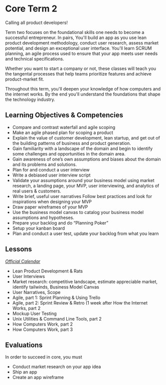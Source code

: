 # Core Term 2

Calling all product developers!

Term two focuses on the foundational skills one needs to become a successful entrepreneur. In pairs, You'll build an app as you use lean product development methodology, conduct user research, assess market potential, and design an exceptional user interface. You'll learn SCRUM planning, an agile process used to ensure that your app meets user needs and technical specifications.

Whether you want to start a company or not, these classes will teach you the tangental processes that help teams prioritize features and achieve product-market fit.

Throughout this term, you'll  deepen your knowledge of how computers and the internet works. By the end you'll understand the foundations that shape the technology industry.


## Learning Objectives & Competencies
* Compare and contrast waterfall and agile scoping
* Make an agile phased plan for scoping a product
* Explain the value of customer development, lean startup, and get out of the building patterns of business and product generation.
* Gain familiarity with a landscape of the domain and begin to identify some challenges and opportunities in the domain area.
* Gain awareness of one’s own assumptions and biases about the domain and its problems and solutions.
* Plan for and conduct a user interview
* Write a debiased user interview script
* Validate your assumptions around your business model using market research, a landing page, your MVP, user interviewing, and analytics of real users & customers.
* Write brief, useful user narratives
Follow best practices and look for inspirations when designing your MVP
* Draw paper wireframes of your MVP
* Use the business model canvas to catalog your business model assumptions and hypotheses.
* Prepare your backlog and do “Planning Poker”
* Setup your kanban board
* Plan and conduct a user test, update your backlog from what you learn


## Lessons
_[Official Calendar](http://54.213.125.176/mediawiki/index.php/Core_Curriculum)_
* Lean Product Development & Rats   
* User Interviews
* Market research: competitive landscape, estimate appreciable market, identify tailwinds, Business Model Canvas
* User Narratives, Scope
* Agile, part 1: Sprint Planning & Using Trello
* Agile, part 2: Sprint Review & Retro (1 week after How the Internet Works, part 2
* Mockup User Testing
* Unix Utilities & Command Line Tools, part 2
* How Computers Work, part 2
* How Computers Work, part 3



## Evaluations
In order to succeed in core, you must
* Conduct market research on your app idea
* Ship an app
* Create an app wireframe
